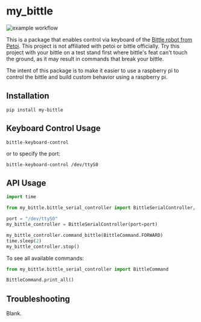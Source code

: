 # my_bittle

![example workflow](https://github.com/MZandtheRaspberryPi/my_bittle/actions/workflows/pipeline.yaml/badge.svg)

This is a package that enables control via keyboard of
the [Bittle robot from Petoi](https://www.petoi.com/pages/bittle-open-source-bionic-robot-dog). This project is not
affiliated with petoi or bittle officially. Try this project with your bittle on a test stand first where bittle's feat
can't touch the ground, as it may result in commands that break your bittle.

The intent of this package is to make it easier to use a raspberry pi to control the bittle and build custom behavior
using a raspberry pi.

## Installation

```
pip install my-bittle
```

## Keyboard Control Usage

```
bittle-keyboard-control
```

or to specify the port:

```
bittle-keyboard-control /dev/ttyS0
```

## API Usage

```python
import time

from my_bittle.bittle_serial_controller import BittleSerialController, BittleCommand

port = "/dev/ttyS0"
my_bittle_controller = BittleSerialController(port=port)

my_bittle_controller.command_bittle(BittleCommand.FORWARD)
time.sleep(2)
my_bittle_controller.stop()
```

To see all available commands:

```python
from my_bittle.bittle_serial_controller import BittleCommand

BittleCommand.print_all()
```

## Troubleshooting

Blank.